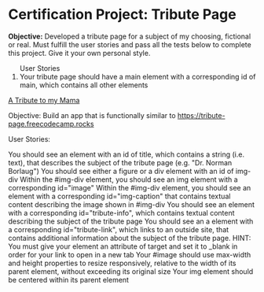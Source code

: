<h1>Certification Project: Tribute Page</h1>
<p><strong>Objective:</strong> Developed a tribute page for a subject of my choosing, fictional or real. Must fulfill the user stories and pass all the tests below to complete this project. Give it your own personal style. </p>
<ol type="1">
  User Stories
<li> Your tribute page should have a main element with a corresponding id of main, which contains all other elements</li>
  </ol>

<a href="https://htmlpreview.github.io/?https://github.com/chezcye/free-code-camp/blob/283575abe686558d481f5cc59f6a63e0979b5730/responsive-web-design/tribute-page/index.html" target="_blank">
  A Tribute to my Mama
</a>


Objective: Build an app that is functionally similar to https://tribute-page.freecodecamp.rocks

User Stories:

You should see an element with an id of title, which contains a string (i.e. text), that describes the subject of the tribute page (e.g. "Dr. Norman Borlaug")
You should see either a figure or a div element with an id of img-div
Within the #img-div element, you should see an img element with a corresponding id="image"
Within the #img-div element, you should see an element with a corresponding id="img-caption" that contains textual content describing the image shown in #img-div
You should see an element with a corresponding id="tribute-info", which contains textual content describing the subject of the tribute page
You should see an a element with a corresponding id="tribute-link", which links to an outside site, that contains additional information about the subject of the tribute page. HINT: You must give your element an attribute of target and set it to _blank in order for your link to open in a new tab
Your #image should use max-width and height properties to resize responsively, relative to the width of its parent element, without exceeding its original size
Your img element should be centered within its parent element
